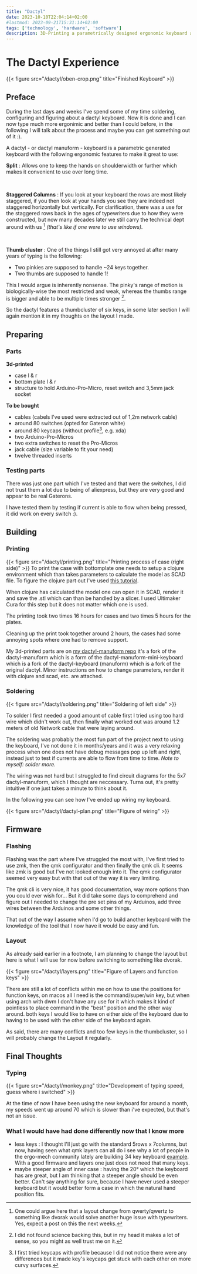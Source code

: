 ```yaml
---
title: "Dactyl"
date: 2023-10-10T22:04:14+02:00
#lastmod: 2023-09-21T15:31:14+02:00 
tags: ['technology', 'hardware', 'software']
description: 3D-Printing a parametrically designed ergonomic keyboard and getting comfortable with it.
---
```


# The Dactyl Experience

{{< figure src="/dactyl/oben-crop.png" title="Finished Keyboard" >}} 

## Preface 
During the last days and weeks I've spend some of my time soldering,
configuring and figuring about a dactyl keyboard. Now it is done and I can now
type much more ergonimic and better than I could before, in the following I
will talk about the process and maybe you can get something out of it :).

A dactyl - or dactyl manuform - keyboard is a parametric generated keyboard
with the following ergonomic features to make it great to use:


**Split**
: Allows one to keep the hands on shoulderwidth or further which makes it
  convenient to use over long time.
<!--#############################drawing-->

<p>&nbsp;</p>


**Staggered Columns**
: If you look at your keyboard the rows are most likely staggered, if you then
  look at your hands you see they are indeed not staggered horizontally but
  vertically. For clarification, there was a use for the staggered rows back in
  the ages of typewriters due to how they were constructed, but now many decades
  later we still carry the technical dept around with us [^1] *(that's like if
  one were to use windows).* 
<!--#############################drawing-->

<p>&nbsp;</p>

<!--#############################drawing-->
**Thumb cluster**
: One of the things I still got very annoyed at after many years of typing is
  the following:   
  - Two pinkies are supposed to handle ~24 keys together.
  - Two thumbs are supposed to handle 1!

This I would argue is inherently nonsense. The pinky's range of motion is
biologically-wise the most restricted and weak, whereas the thumbs range is
bigger and able to be multiple times stronger [^2].

So the dactyl features a thumbcluster of six keys, in some later section I will
again mention it in my thoughts on the layout I made.


<!--################ some way to bridge ###################-->


## Preparing

### Parts

**3d-printed** 
- case l & r
- bottom plate l & r
- structure to hold Arduino-Pro-Micro, reset switch and 3,5mm jack socket

**To be bought**
- cables (cabels I've used were extracted out of 1,2m network cable)
- around 80 switches (opted for Gateron white)
- around 80 keycaps (without profile[^3], e.g. xda)
- two Arduino-Pro-Micros
- two extra switches to reset the Pro-Micros
- jack cable (size variable to fit your need)
- twelve threaded inserts

### Testing parts
There was just one part which I've tested and that were the switches, I did not trust them 
a lot due to being of aliexpress, but they are very good and appear to be real Gaterons.

I have tested them by testing if current is able to flow when being pressed, it
did work on every switch :).

## Building

### Printing
{{< figure src="/dactyl/printing.png" title="Printing process of case (right side)" >}} 
To print the case with bottomplate one needs to setup a clojure environment
which than takes parameters to calculate the model as SCAD file. To figure the
clojure part out I've used [this tutorial](https://youtu.be/CxNKWNKBLMs?si=DzsP05Oc1_6IBStr).

When clojure has calculated the model one can open it in SCAD, render it and
save the .stl which can than be handled by a slicer. I used Ultimaker Cura for
this step but it does not matter which one is used. 

The printing took two times 16 hours for cases and two times 5 hours for the plates. 

Cleaning up the print took together around 2 hours, the cases had some annoying
spots where one had to remove support.

My 3d-printed parts are on [my dactyl-manuform
repo](https://github.com/d-rens/dactyl-manuform) it's a fork of the
dactyl-manuform which is a form of the dactyl-manuform-mini-keyboard which is a
fork of the dactyl-keyboard (manuform) which is a fork of the original dactyl.
Minor instructions on how to change parameters, render it with clojure and
scad, etc. are attached.

### Soldering
{{< figure src="/dactyl/soldering.png" title="Soldering of left side" >}} 

To solder I first needed a good amount of cable first I tried using too hard
wire which didn't work out, then finally what worked out was around 1.2 meters of
old Network cable that were laying around. 

The soldering was probably the most fun part of the project next to using the keyboard, 
I've not done it in months/years and it was a very relaxing process when one
does not have debug messages pop up left and right, instead just to test if
currents are able to flow from time to time. *Note to myself: solder more.*

The wiring was not hard but I struggled to find circuit diagrams for the 5x7
dactyl-manuform, which I thought are neccessary. Turns out, it's pretty
intuitive if one just takes a minute to think about it.

In the following you can see how I've ended up wiring my keyboard.

{{< figure src="/dactyl/dactyl-plan.png" title="Figure of wiring" >}} 

## Firmware

### Flashing

Flashing was the part where I've struggled the most with, I've first tried to
use zmk, then the qmk configurator and then finally the qmk cli.
It seems like zmk is good but I've not looked enough into it. The qmk
configurator seemed very easy but with that out of the way it is very limiting.

The qmk cli is very nice, it has good documentation, way more options than you
could ever wish for... But it did take some days to comprehend and figure out I
needed to change the pre set pins of my Arduinos, add three wires between the
Arduinos and some other things. 

That out of the way I assume when I'd go to build another keyboard with the
knowledge of the tool that I now have it would be easy and fun.

### Layout
As already said earlier in a footnote, I am planning to change the layout but
here is what I will use for now before switching to something like dvorak.

{{< figure src="/dactyl/layers.png" title="Figure of Layers and function keys" >}} 


There are still a lot of conflicts within me on how to use the positions for
function keys, on macos all I need is the command/super/win key, but when using
arch with dwm I don't have any use for it which makes it kind of pointless to
place command in the "best" position and the other way around. both keys I would
like to have on either side of the keyboard due to having to be used with the
other side of the keyboard again.

As said, there are many conflicts and too few keys in the thumbcluster, so I
will probably change the Layout it regularly.



## Final Thoughts

### Typing
{{< figure src="/dactyl/monkey.png" title="Development of typing speed, guess where i switched" >}} 

At the time of now I have been using the new keyboard for around a month, my
speeds went up around 70 which is slower than i've expected, but that's not an issue.


### What I would have had done differently now that I know more
- less keys
  : I thought I'll just go with the standard 5rows x 7columns, but now, having
  seen what qmk layers can all do i see why a lot of people in the ergo-mech
  community lately are building 34 key keyboard
  [example](https://www.reddit.com/r/ErgoMechKeyboards/comments/15rucbn/my_first_build_34_key_split/).
  With a good firmware and layers one just does not need that many keys.
- maybe steeper angle of inner case
  : having the 20° which the keyboard has are great, but I am thinking that a
  steeper angle should be even better. Can't say anything for sure, because I have 
  never used a steeper keyboard but it would better form a case in which the natural hand position fits.
















<!--```sh
$ qmk flash -kb handwired/dactyl_manuform/5x7 -km my-map
```-->

[^1]: One could argue here that a layout change from qwerty/qwertz to something
      like dvorak would solve another huge issue with typewriters. Yes, expect a
      post on this the next weeks. 

[^2]: I did not found science backing this, but in my head it makes a lot of
      sense, so you might as well trust me on it.

[^3]: I first tried keycaps with profile because I did not notice there were any
      differences but it made key's keycaps get stuck with each other on more
      curvy surfaces.
